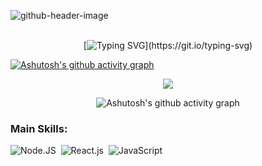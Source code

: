![github-header-image](https://github.com/pedrosayuri/pedrosayuri/assets/56764512/c7bf130b-5b03-4029-a787-255ac92606e1)
<br>
<br>

<div align="center">

[![Typing SVG](https://readme-typing-svg.herokuapp.com?font=Fira+Code&weight=900&size=35&pause=1000&random=false&width=650&height=100&lines=--------+Hello+World!+--------;+I'm+Yuri+Pedrosa+de+Oliveira+;%F0%9F%92%BB+Full-Stack+Developer+%E2%80%8B%F0%9F%93%B1%E2%80%8B;Specialized+in+Web+and+Mobile.)](https://git.io/typing-svg)

</div>

[![Ashutosh's github activity graph](https://github-readme-activity-graph.vercel.app/graph?username=pedrosayuri&bg_color=000000&color=B0E0E6&line=07e9a5&point=0a855c&area=true&hide_border=true)](https://github.com/ashutosh00710/github-readme-activity-graph)

<p align="center">
  <img src="https://github-profile-trophy.vercel.app/?username=pedrosayuri&theme=dracula&row=2&no-bg=true&column=3&margin-w=15&margin-h=15" />
</p>

<div align="center" >
  
![Ashutosh's github activity graph](https://ssr-contributions-svg.vercel.app/_/pedrosayuri?chart=3dbar&gap=0.6&scale=2&flatten=2&animation=wave&animation_duration=1&animation_delay=0.05&animation_amplitude=20&animation_frequency=0.5&animation_wave_center=10_0&format=svg&weeks=30&theme=blue) 

</div>

### Main Skills:
![Node.JS](https://img.shields.io/badge/-Node.JS-0D1117?style=for-the-badge&logo=node.js&labelColor=0D1117&textColor=0D1117)&nbsp;
![React.js](https://img.shields.io/badge/-React.js-0D1117?style=for-the-badge&logo=react&labelColor=0D1117)&nbsp;
![JavaScript](https://img.shields.io/badge/-JavaScript-0D1117?style=for-the-badge&logo=javascript&labelColor=0D1117&textColor=0D1117)&nbsp;
